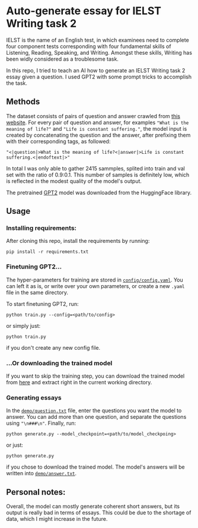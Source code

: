 # Auto-generate essay for IELST Writing task 2

IELST is the name of an English test, in which examinees need to complete four component tests corresponding with four fundamental skills of Listening, Reading, Speaking, and Writing. Amongst these skills, Writing has been widly considered as a troublesome task.

In this repo, I tried to teach an AI how to generate an IELST Writing task 2 essay given a question. I used GPT2 with some prompt tricks to accomplish the task.

## Methods

The dataset consists of pairs of question and answer crawled from [this website](https://www.ielts-mentor.com/writing-sample/writing-task-2). For every pair of question and answer, for examples `"What is the meaning of life?"` and `"Life is constant suffering."`, the model input is created by concatenating the question and the answer, after prefixing them with their corresponding tags, as followed:
```
"<|question|>What is the meaning of life?<|answer|>Life is constant suffering.<|endoftext|>"
```
In total I was only able to gather 2415 sammples, splited into train and val set with the ratio of 0.9:0.1.
This number of samples is definitely low, which is reflected in the modest quality of the model's output.

The pretrained [GPT2](https://huggingface.co/docs/transformers/model_doc/gpt2#transformers.GPT2LMHeadModel) model was downloaded from the HuggingFace library.

## Usage

### Installing requirements:
After cloning this repo, install the requirements by running:
```
pip install -r requirements.txt
```
### Finetuning GPT2...
The hyper-parameters for training are stored in [`config/config.yaml`](config/config.yaml). You can left it as is, or write over your own parameters, or create a new `.yaml` file in the same directory.

To start finetuning GPT2, run:
```
python train.py --config=<path/to/config>
```
or simply just:
```
python train.py
```
if you don't create any new config file.

### ...Or downloading the trained model
If you want to skip the training step, you can download the trained model from [here](https://drive.google.com/file/d/1SFEpNQLot3amIjlcuXljzYtoFLttQEVb/view?usp=sharing) and extract right in the current working directory.

### Generating essays
In the [`demo/question.txt`](demo/question.txt) file, enter the questions you want the model to answer. You can add more than one question, and separate the questions using `"\n###\n"`. Finally, run:
```
python generate.py --model_checkpoint=<path/to/model_checkpoing>
```
or just:
```
python generate.py
```
if you chose to download the trained model. The model's answers will be written into [`demo/answer.txt`](demo/answer.txt).

## Personal notes:
Overall, the model can mostly generate coherent short answers, but its output is really bad in terms of essays. This could be due to the shortage of data, which I might increase in the future. 